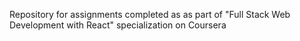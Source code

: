 Repository for assignments completed as as part of "Full Stack Web Development with React" specialization on Coursera